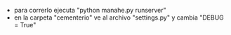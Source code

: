 - para correrlo ejecuta "python manahe.py runserver"
- en la carpeta "cementerio" ve al archivo "settings.py" y cambia "DEBUG = True"
